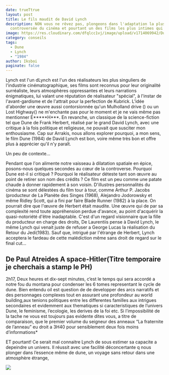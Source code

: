 ```yaml
---
date: trueTtrue
layout: post
title: Le fils maudit de David Lynch
description: NON vous ne rêvez pas, plongeons dans l'adaptation la plus
  controversée du cinéma et pourtant un des films les plus intimes qui soit.
image: https://res.cloudinary.com/dfqlcc1vj/image/upload/v1714069942/Dune%201984/52_20_319_k7se8z.jpg
category: conseils
tags:
  - Dune
  - Lynch
  - "1984"
author: Iksboi
paginate: false
---
```

Lynch est l'un dLynch est l'un des réalisateurs les plus singuliers de l'industrie cinématographique, ses films sont reconnus pour leur originalité surréaliste, leurs atmosphères oppressantes et leurs narrations énigmatiques, lui valant une réputation de réalisateur "spécial", à l'instar de l'avant-gardisme et de l'attrait pour la perfection de Kubrick. L’idée d'aborder une œuvre aussi contorsionnée qu'un Mulholland drive () ou un Lost Highway() ne m'enchante pas pour le moment et je ne vais même pas mentionner E\*\*\*\*\*H\*\*\*. En revanche, un classique de la science-fiction tel que Dune de Frank Herbert, réalisé par le grand David Lynch, avec une critique à la fois politique et religieuse, ne pouvait que susciter mon enthousiasme. Cap sur Arrakis, nous allons explorer pourquoi, a mon sens, le film Dune (1984) de David Lynch est bon, voire même très bon et offre plus à apprécier qu'il n'y paraît.

Un peu de contexte...

Pendant que l'on alimente notre vaisseau à dilatation spatiale en épice, posons-nous quelques secondes au cœur de la controverse. Pourquoi Dune est-il si critiqué ? Pourquoi le réalisateur déteste tant son œuvre au point de retirer son nom des crédits ? Ce film est un peu comme une patate chaude à donner rapidement à son voisin. D'illustres personnalités du cinéma se sont délestées du film tour à tour, comme Arthur P. Jacobs (producteur de La Planète des Singes (1968), Alejandro Jodorowsky et même Ridley Scott, qui a fini par faire Blade Runner (1982) à la place. On pourrait dire que l'œuvre de Herbert était maudite. Une œuvre qui de par sa complexité rend toute appréhension perdue d'avance, au point d'acquérir la quasi-notoriété d'être inadaptable. C'est d'un regard visionnaire que la fille du producteur en charge des droits, De Laurentiis pense à David Lynch, le même Lynch qui venait juste de refuser a George Lucas la réalisation du Retour du Jedi(1983). Sauf que, intrigué par l'étrange de Herbert, Lynch acceptera le fardeau de cette malédiction même sans droit de regard sur le final cut…



## De Paul Atreides A space-Hitler(Titre temporaire je cherchais a stamp le PH)

2h17, Deux heures et dix-sept minutes, c’est le temps qui sera accordé a notre fou du montana pour condenser les 6 tomes representant le cycle de dune. Bien entendu oil est question de de developper des arcs narratifs et des personnages complexes tout en assurant une profondeur au world building,aux tenions politiques entre les differentes familles aux intrigues secondaires et evidemment aux thematiques si caracteristiques de l’univers Dune, le feminisme, l’ecologie, les derives de la foi etc. Si l’impossibilité de la tache ne vous est toujours pas evidente dites vous, a  titre de comparaison, que le premier volume du seigneur des anneaux “La fraternite de l’anneau” eu droit a 3H40 pour sensiblement deux fois moins d’informations*

ET pourtant! Ce serait mal connaitre Lynch de sous estimer sa capacite a depeindre un univers. Il réussit avec une facilité déconcertante q nous plonger dans l’essence même de dune, un voyage sans retour dans une atmosphère étrange, 



![](https://res.cloudinary.com/dfqlcc1vj/image/upload/v1714070040/Dune%201984/57_20_302_fsl07x.jpg)
